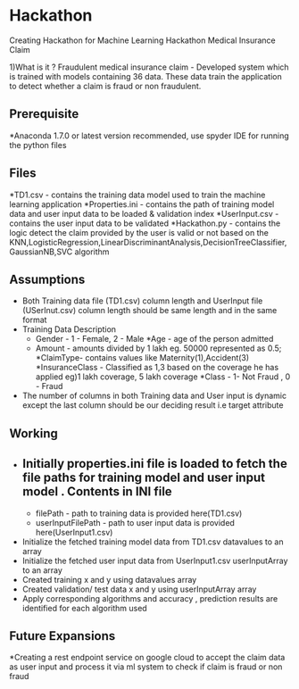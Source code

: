 # Hackathon
Creating Hackathon for Machine Learning
Hackathon Medical Insurance Claim

1)What is it ?
Fraudulent medical insurance claim - Developed system which is trained with models containing 36 data. These data train the application to detect whether a claim is fraud or non fraudulent.

Prerequisite
------------
*Anaconda 1.7.0 or latest version recommended, use spyder IDE for running the python files


Files
-----
*TD1.csv - contains the training data model used to train the machine learning application
*Properties.ini - contains the path of training model data and user input data to be loaded & validation index
*UserInput.csv - contains the user input data to be validated
*Hackathon.py - contains the logic detect the claim provided  by the user is valid or not based on the KNN,LogisticRegression,LinearDiscriminantAnalysis,DecisionTreeClassifier,GaussianNB,SVC algorithm

Assumptions
-----------
 * Both Training data file (TD1.csv) column length and UserInput file (USerInut.csv) column length should be same length and in the same format
 * Training Data Description
	* Gender - 1 - Female, 2 - Male
	*Age - age of the person admitted
	* Amount - amounts divided by 1 lakh eg. 50000 represented as 0.5;
	*ClaimType- contains values like Maternity(1),Accident(3)
	*InsuranceClass - Classified as 1,3 based on the coverage he has applied eg)1 lakh coverage, 5 lakh coverage
	*Class - 1- Not Fraud , 0 - Fraud
 * The number of columns in both Training data and User input is dynamic except the last column should be our deciding result i.e target attribute

Working
-------
* Initially properties.ini file is loaded to fetch the file paths for training model and user input model . 
	Contents in INI file
	--------------------
	* filePath - path to training data is provided here(TD1.csv)
	* userInputFilePath - path to user input data is provided here(UserInput1.csv)
* Initialize the fetched training model data from TD1.csv datavalues to an array 
* Initialize the fetched user input data from UserInput1.csv userInputArray to an array
* Created training x and y using datavalues array
* Created validation/ test data x and y using userInputArray array
* Apply corresponding algorithms and accuracy , prediction results are identified for each algorithm used 
	
	
	
Future Expansions
-----------------
*Creating a rest endpoint service on google cloud to accept the claim data as user input and process it via ml system to check if claim is fraud or non fraud	
